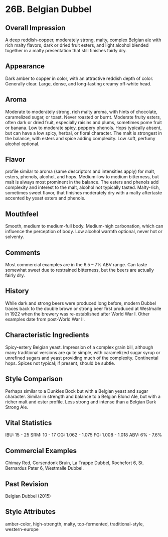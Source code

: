 # 26B. Belgian Dubbel

## Overall Impression

A deep reddish-copper, moderately strong, malty, complex Belgian ale with rich malty flavors, dark or dried fruit esters, and light alcohol blended together in a malty presentation that still finishes fairly dry.

## Appearance

Dark amber to copper in color, with an attractive reddish depth of color. Generally clear. Large, dense, and long-lasting creamy off-white head.

## Aroma

Moderate to moderately strong, rich malty aroma, with hints of chocolate, caramelized sugar, or toast. Never roasted or burnt. Moderate fruity esters, often dark or dried fruit, especially raisins and plums, sometimes pome fruit or banana. Low to moderate spicy, peppery phenols. Hops typically absent, but can have a low spicy, herbal, or floral character. The malt is strongest in the balance, with esters and spice adding complexity. Low soft, perfumy alcohol optional.

## Flavor

profile similar to aroma (same descriptors and intensities apply) for malt, esters, phenols, alcohol, and hops. Medium-low to medium bitterness, but malt is always most prominent in the balance. The esters and phenols add complexity and interest to the malt, alcohol not typically tasted. Malty-rich, sometimes sweet flavor, that finishes moderately dry with a malty aftertaste accented by yeast esters and phenols.

## Mouthfeel

Smooth, medium to medium-full body. Medium-high carbonation, which can influence the perception of body. Low alcohol warmth optional, never hot or solventy.

## Comments

Most commercial examples are in the 6.5 – 7% ABV range. Can taste somewhat sweet due to restrained bitterness, but the beers are actually fairly dry.

## History

While dark and strong beers were produced long before, modern Dubbel traces back to the double brown or strong beer first produced at Westmalle in 1922 when the brewery was re-established after World War I. Other examples date from post-World War II.

## Characteristic Ingredients

Spicy-estery Belgian yeast. Impression of a complex grain bill, although many traditional versions are quite simple, with caramelized sugar syrup or unrefined sugars and yeast providing much of the complexity. Continental hops. Spices not typical; if present, should be subtle.

## Style Comparison

Perhaps similar to a Dunkles Bock but with a Belgian yeast and sugar character. Similar in strength and balance to a Belgian Blond Ale, but with a richer malt and ester profile. Less strong and intense than a Belgian Dark Strong Ale.

## Vital Statistics

IBU: 15 - 25
SRM: 10 - 17
OG: 1.062 - 1.075
FG: 1.008 - 1.018
ABV: 6% - 7.6%

## Commercial Examples

Chimay Red, Corsendonk Bruin, La Trappe Dubbel, Rochefort 6, St. Bernardus Pater 6, Westmalle Dubbel.

## Past Revision

Belgian Dubbel (2015)

## Style Attributes

amber-color, high-strength, malty, top-fermented, traditional-style, western-europe